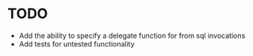 # TODO
- Add the ability to specify a delegate function for from sql invocations
- Add tests for untested functionality